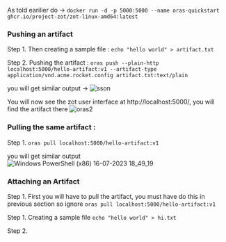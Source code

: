 As told earilier do -> 
`docker run -d -p 5000:5000 --name oras-quickstart ghcr.io/project-zot/zot-linux-amd64:latest`

### Pushing an artifact

Step 1. Then creating a sample file :
`echo "hello world" > artifact.txt`

Step 2. Pushing the artifact :
`oras push --plain-http localhost:5000/hello-artifact:v1 --artifact-type application/vnd.acme.rocket.config artifact.txt:text/plain`

you will get similar output ->
![sson](https://github.com/1Shubham7/repo-for-notary-and-oras/assets/116020663/8b9d03a4-e4f8-40b1-a203-28aa7a3d0257)

You will now see the zot user interface at http://localhost:5000/, you will find the artifact there
![oras2](https://github.com/1Shubham7/repo-for-notary-and-oras/assets/116020663/6d3353b6-30b4-445f-9b15-1896b41ab898)

### Pulling the same artifact :

Step 1. `oras pull localhost:5000/hello-artifact:v1`

you will get similar output
![Windows PowerShell (x86) 16-07-2023 18_49_19](https://github.com/1Shubham7/repo-for-notary-and-oras/assets/116020663/d0bdab04-9f7a-4756-8d52-063667272b85)

### Attaching an Artifact

Step 1. First you will have to pull the artifact, you must have do this in previous section so ignore
`oras pull localhost:5000/hello-artifact:v1`

Step 1. Creating a sample file
`echo "hello world" > hi.txt`

Step 2. 
